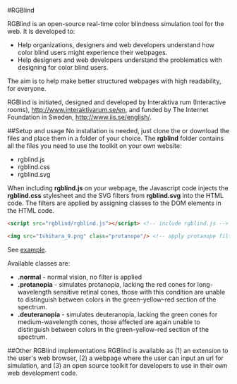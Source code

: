 #RGBlind

RGBlind is an open-source real-time color blindness simulation tool for the web. It is developed to:
* Help organizations, designers and web developers understand how color blind users might experience their webpages.
* Help designers and web developers understand the problematics with designing for color blind users.

The aim is to help make better structured webpages with high readability, for everyone.

RGBlind is initiated, designed and developed by Interaktiva rum (Interactive rooms), http://www.interaktivarum.se/en, and funded by The Internet Foundation in Sweden, http://www.iis.se/english/.

##Setup and usage
No installation is needed, just clone the or download the files and place them in a folder of your choice. The **rgblind** folder contains all the files you need to use the toolkit on your own website:
* rgblind.js
* rgblind.css
* rgblind.svg

When including **rgblind.js** on your webpage, the Javascript code injects the **rgblind.css** stylesheet and the SVG filters from **rgblind.svg** into the HTML code. The filters are applied by assigning classes to the DOM elements in the HTML code.

```html
<script src="rgblind/rgblind.js"></script> <!-- include rgblind.js -->
```

```html
<img src="Ishihara_9.png" class="protanope"/> <!-- apply protanope filter to the image element -->
```

See [example](examples/example.html).

Available classes are:
* **.normal** - normal vision, no filter is applied
* **.protanopia** - simulates protanopia, lacking the red cones for long-wavelength sensitive retinal cones, those with this condition are unable to distinguish between colors in the green–yellow–red section of the spectrum.
* **.deuteranopia** - simulates deuteranopia, lacking the green cones for medium-wavelength cones, those affected are again unable to distinguish between colors in the green–yellow–red section of the spectrum.

##Other RGBlind implementations
RGBlind is available as (1) an extension to the user's web browser, (2) a webpage where the user can input an url for simulation, and (3) an open source toolkit for developers to use in their own web development code.